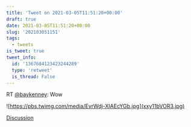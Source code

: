 ```yaml
---
title: 'Tweet on 2021-03-05T11:51:20+00:00'
draft: true
date: 2021-03-05T11:51:20+00:00
slug: '202103051151'
tags:
  - tweets
is_tweet: true
tweet_info:
  id: '1367684123423244289'
  type: 'retweet'
  is_thread: False
---
```




RT [@baykenney](https://x.com/baykenney): Wow 

![https://pbs.twimg.com/media/EvrWdj-XIAEcYGb.jpg](xxy11bVOR3.jpg)

[Discussion](https://x.com/sytelus/status/1367684123423244289)
